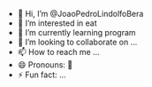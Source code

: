 - 👋 Hi, I’m @JoaoPedroLindolfoBera
- 👀 I’m interested in eat
- 🌱 I’m currently learning program
- 💞️ I’m looking to collaborate on ...
- 📫 How to reach me ...
- 😄 Pronouns: 🖕
- ⚡ Fun fact: ...

<!---
JoaoPedroLindolfoBera/JoaoPedroLindolfoBera is a ✨ special ✨ repository because its `README.md` (this file) appears on your GitHub profile.
You can click the Preview link to take a look at your changes.
--->
